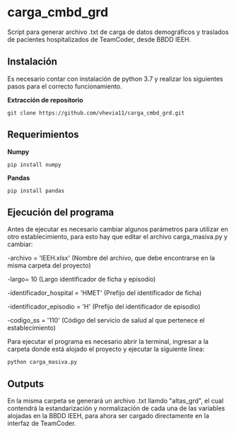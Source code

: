 # carga_cmbd_grd
Script para generar archivo .txt de carga de datos demográficos y traslados de pacientes hospitalizados de TeamCoder, desde BBDD IEEH.

## Instalación

Es necesario contar con instalación de python 3.7 y realizar los siguientes pasos para el correcto funcionamiento.

**Extracción de repositorio**

```
git clone https://github.com/vhevia11/carga_cmbd_grd.git
```

## Requerimientos

**Numpy**

```
pip install numpy
```

**Pandas**
```
pip install pandas
```

## Ejecución del programa
Antes de ejecutar es necesario cambiar algunos parámetros para utilizar en otro establecimiento, para esto hay que editar el archivo carga_masiva.py y cambiar:

-archivo = 'IEEH.xlsx' (Nombre del archivo, que debe encontrarse en la misma carpeta del proyecto)

-largo= 10 (Largo identificador de ficha y episodio)

-identificador_hospital = 'HMET' (Prefijo del identificador de ficha)

-identificador_episodio = 'H' (Prefijo del identificador de episodio)

-codigo_ss = '110' (Código del servicio de salud al que pertenece el establecimiento)

Para ejecutar el programa es necesario abrir la terminal, ingresar a la carpeta donde está alojado el proyecto y ejecutar la siguiente línea:

```
python carga_masiva.py
```
## Outputs

En la misma carpeta se generará un archivo .txt llamdo "altas_grd", el cual contendrá la estandarización y normalización de cada una de las variables alojadas en la BBDD IEEH, para ahora ser cargado directamente en la interfaz de TeamCoder.
